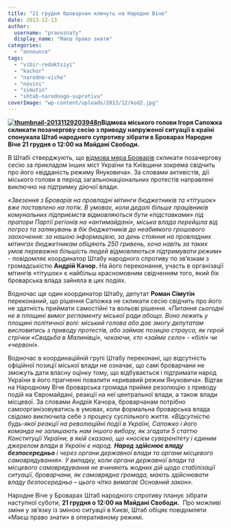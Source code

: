 ```yaml
---
title: "21 грудня броварчан кличуть на Народне Віче"
date: 2013-12-13
author: 
  username: "pravoznaty"
  display_name: "Маєш право знати"
categories: 
  - "announce"
tags: 
  - "vibir-redaktsiyi"
  - "kachor"
  - "narodne-viche"
  - "novini"
  - "simutin"
  - "shtab-narodnogo-suprotivu"
coverImage: "wp-content/uploads/2013/12/kod2.jpg"
---
```


**[![thumbnail-20131129203948n](https://mpz.brovary.org/wp-content/uploads/2013/12/thumbnail-20131129203948n.jpg)](https://mpz.brovary.org/wp-content/uploads/2013/12/thumbnail-20131129203948n.jpg)Відмова міського голови Ігоря Сапожка скликати позачергову сесію з приводу напруженої ситуації в країні спонукала Штаб народного супротиву зібрати в Броварах Народне Віче 21 грудня о 12:00 на Майдані Свободи.**

В Штабі стверджують, що [відмова мера Броварів](https://mpz.brovary.org/miska-vlada-maye-negayno-dati-otsinku-podiyam-v-krayini/) скликати позачергову сесію за прикладом інших міст України та Київщини зокрема свідчить про його «відданість режиму Януковича». За словами активістів, дії міського голови в період загальнонаціональних протестів направлені виключно на підтримку діючої влади.

_«Звезення з Броварів на провладні мітинги бюджетників та «тітушок» вже поставлено на потік. В умовах, коли дедалі більше працівників комунальних підприємств відмовляються бути «підставками» під прапори Партії регіонів на «антимайдані», міська влада перейшла від погроз та залякувань в бік бюджетників до неабиякого грошового заохочення: за нашою інформацією, за день стояння на провладних мітингах бюджетникам обіцяють 250 гривень, хоча навіть за таких умов переважна більшість людей відмовляються підтримувати режим»_ - повідомляє координатор Штабу народного спротиву по зв’язкам з громадськістю **Андрій Качор.** На його переконання, участь в організації мітингів «тітушок» є найбільш красномовним свідченням того, який бік броварська влада зайняла в цих подіях.

Водночас ще один координатор Штабу, депутат **Роман Сімутін** переконаний, що рішення Сапожка не скликати сесію свідчить про його не здатність приймати самостійні та вольові рішення. _«Питання сьогодні не в площині вимог регламенту міської ради абощо. Воно лежить у площині політичної волі: міський голова або дає змогу депутатам висловитись з приводу протестів, або займає позицію страуса, як герой стрічки «Свадьба в Малинівці», чекаючи, хто «займе село» - «білі» чи «червоні»._

Водночас в координаційній групі Штабу переконані, що відсутність офіційної позиції міської влади не означає, що самі броварчани не зможуть дати власну оцінку тому, що відбувається і підтримати народ України в його прагненні повалити «кривавий режим Януковича». Відтак на Народному Віче броварська громада прийме резолюцію з приводу подій на Євромайдані, реакції на неї центральної влади, а також влади місцевої. За словами Андрія Качора, броварчанам потрібно самоорганізовуватись в умовах, коли формальна броварська влада свідомо виключила себе з процесу суспільного життя. _«Відсутністю будь-якої реакції на революційні події в Україні, Сапожко і його команда не залишають нам іншого вибору, як згадати 5 статтю Конституції України, в якій сказано, що «носієм суверенітету і єдиним джерелом влади в Україні є народ. **Народ здійснює владу безпосередньо** і через органи державної влади та органи місцевого самоврядування». У випадку, коли органи державної влади та місцевого самоврядування не вчиняють жодних дій щодо стабілізації ситуації, броварчани, як самоврядна громада, мають здійснювати владу безпосередньо – цього чітко вимагає Основний закон»._

Народне Віче у Броварах Штаб народного спротиву планує зібрати наступної суботи, **21 грудня о 12:00 на Майдані Свободи.**  Про можливі зміни у зв’язку із зміною ситуації в Києві, Штаб обіцяє повідомляти «Маєш право знати» в оперативному режимі.
